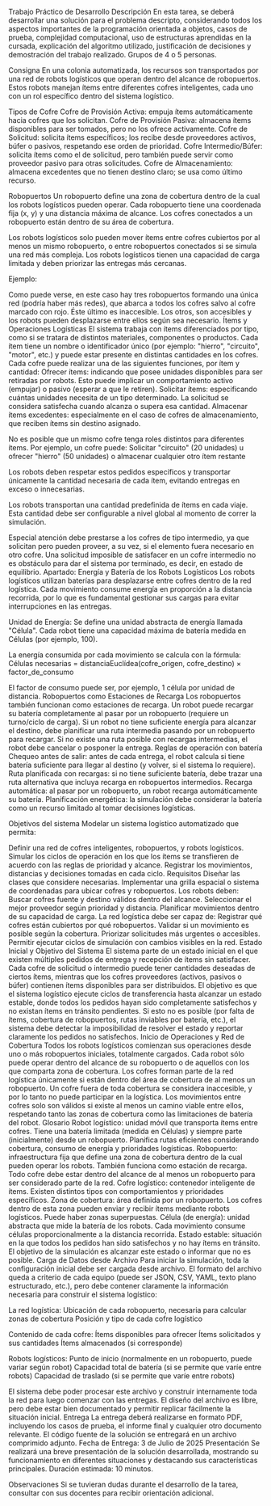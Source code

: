 Trabajo Práctico de Desarrollo
Descripción
En esta tarea, se deberá desarrollar una solución para el problema descripto, considerando todos los aspectos importantes de la programación orientada a objetos, casos de prueba, complejidad computacional, uso de estructuras aprendidas en la cursada, explicación del algoritmo utilizado, justificación de decisiones y demostración del trabajo realizado.
Grupos de 4 o 5 personas.

Consigna
En una colonia automatizada, los recursos son transportados por una red de robots logísticos que operan dentro del alcance de robopuertos. Estos robots manejan ítems entre diferentes cofres inteligentes, cada uno con un rol específico dentro del sistema logístico.

Tipos de Cofre
Cofre de Provisión Activa: empuja ítems automáticamente hacia cofres que los solicitan.
Cofre de Provisión Pasiva: almacena ítems disponibles para ser tomados, pero no los ofrece activamente.
Cofre de Solicitud: solicita ítems específicos; los recibe desde proveedores activos, búfer o pasivos, respetando ese orden de prioridad.
Cofre Intermedio/Búfer: solicita ítems como el de solicitud, pero también puede servir como proveedor pasivo para otras solicitudes.
Cofre de Almacenamiento: almacena excedentes que no tienen destino claro; se usa como último recurso.

Robopuertos
Un robopuerto define una zona de cobertura dentro de la cual los robots logísticos pueden operar. Cada robopuerto tiene una coordenada fija (x, y) y una distancia máxima de alcance. Los cofres conectados a un robopuerto están dentro de su área de cobertura.

Los robots logísticos solo pueden mover ítems entre cofres cubiertos por al menos un mismo robopuerto, o entre robopuertos conectados si se simula una red más compleja.
Los robots logísticos tienen una capacidad de carga limitada y deben priorizar las entregas más cercanas.

Ejemplo:

Como puede verse, en este caso hay tres robopuertos formando una única red (podría haber más redes), que abarca a todos los cofres salvo al cofre marcado con rojo. Éste último es inaccesible. Los otros, son accesibles y los robots pueden desplazarse entre ellos según sea necesario.
Ítems y Operaciones Logísticas
El sistema trabaja con ítems diferenciados por tipo, como si se tratara de distintos materiales, componentes o productos. Cada ítem tiene un nombre o identificador único (por ejemplo: "hierro", "circuito", "motor", etc.) y puede estar presente en distintas cantidades en los cofres.
Cada cofre puede realizar una de las siguientes funciones, por ítem y cantidad:
Ofrecer ítems: indicando que posee unidades disponibles para ser retiradas por robots. Esto puede implicar un comportamiento activo (empujar) o pasivo (esperar a que le retiren).
Solicitar ítems: especificando cuántas unidades necesita de un tipo determinado. La solicitud se considera satisfecha cuando alcanza o supera esa cantidad.
Almacenar ítems excedentes: especialmente en el caso de cofres de almacenamiento, que reciben ítems sin destino asignado.

No es posible que un mismo cofre tenga roles distintos para diferentes ítems. Por ejemplo, un cofre puede:
Solicitar "circuito" (20 unidades)
u ofrecer "hierro" (50 unidades)
o almacenar cualquier otro ítem restante

Los robots deben respetar estos pedidos específicos y transportar únicamente la cantidad necesaria de cada ítem, evitando entregas en exceso o innecesarias.

Los robots transportan una cantidad predefinida de ítems en cada viaje. Esta cantidad debe ser configurable a nivel global al momento de correr la simulación.

Especial atención debe prestarse a los cofres de tipo intermedio, ya que solicitan pero pueden proveer, a su vez, si el elemento fuera necesario en otro cofre. Una solicitud imposible de satisfacer en un cofre intermedio no es obstáculo para dar el sistema por terminado, es decir, en estado de equilibrio.
Apartado: Energía y Batería de los Robots Logísticos
Los robots logísticos utilizan baterías para desplazarse entre cofres dentro de la red logística. Cada movimiento consume energía en proporción a la distancia recorrida, por lo que es fundamental gestionar sus cargas para evitar interrupciones en las entregas.

Unidad de Energía: Se define una unidad abstracta de energía llamada "Célula". Cada robot tiene una capacidad máxima de batería medida en Células (por ejemplo, 100).

La energía consumida por cada movimiento se calcula con la fórmula:
Células necesarias = distanciaEuclídea(cofre_origen, cofre_destino) × factor_de_consumo

El factor de consumo puede ser, por ejemplo, 1 célula por unidad de distancia.
Robopuertos como Estaciones de Recarga
Los robopuertos también funcionan como estaciones de recarga. Un robot puede recargar su batería completamente al pasar por un robopuerto (requiere un turno/ciclo de carga).
Si un robot no tiene suficiente energía para alcanzar el destino, debe planificar una ruta intermedia pasando por un robopuerto para recargar.
Si no existe una ruta posible con recargas intermedias, el robot debe cancelar o posponer la entrega.
Reglas de operación con batería
Chequeo antes de salir: antes de cada entrega, el robot calcula si tiene batería suficiente para llegar al destino (y volver, si el sistema lo requiere).
Ruta planificada con recargas: si no tiene suficiente batería, debe trazar una ruta alternativa que incluya recarga en robopuertos intermedios.
Recarga automática: al pasar por un robopuerto, un robot recarga automáticamente su batería.
Planificación energética: la simulación debe considerar la batería como un recurso limitado al tomar decisiones logísticas.

Objetivos del sistema
Modelar un sistema logístico automatizado que permita:

Definir una red de cofres inteligentes, robopuertos, y robots logísticos.
Simular los ciclos de operación en los que los ítems se transfieren de acuerdo con las reglas de prioridad y alcance.
Registrar los movimientos, distancias y decisiones tomadas en cada ciclo.
Requisitos
Diseñar las clases que considere necesarias.
Implementar una grilla espacial o sistema de coordenadas para ubicar cofres y robopuertos.
Los robots deben:
Buscar cofres fuente y destino válidos dentro del alcance.
Seleccionar el mejor proveedor según prioridad y distancia.
Planificar movimientos dentro de su capacidad de carga.
La red logística debe ser capaz de:
Registrar qué cofres están cubiertos por qué robopuertos.
Validar si un movimiento es posible según la cobertura.
Priorizar solicitudes más urgentes o accesibles.
Permitir ejecutar ciclos de simulación con cambios visibles en la red.
Estado Inicial y Objetivo del Sistema
El sistema parte de un estado inicial en el que existen múltiples pedidos de entrega y recepción de ítems sin satisfacer. Cada cofre de solicitud o intermedio puede tener cantidades deseadas de ciertos ítems, mientras que los cofres proveedores (activos, pasivos o búfer) contienen ítems disponibles para ser distribuidos.
El objetivo es que el sistema logístico ejecute ciclos de transferencia hasta alcanzar un estado estable, donde todos los pedidos hayan sido completamente satisfechos y no existan ítems en tránsito pendientes. Si esto no es posible (por falta de ítems, cobertura de robopuertos, rutas inviables por batería, etc.), el sistema debe detectar la imposibilidad de resolver el estado y reportar claramente los pedidos no satisfechos.
Inicio de Operaciones y Red de Cobertura
Todos los robots logísticos comienzan sus operaciones desde uno o más robopuertos iniciales, totalmente cargados. Cada robot sólo puede operar dentro del alcance de su robopuerto o de aquellos con los que comparta zona de cobertura. Los cofres forman parte de la red logística únicamente si están dentro del área de cobertura de al menos un robopuerto. Un cofre fuera de toda cobertura se considera inaccesible, y por lo tanto no puede participar en la logística.
Los movimientos entre cofres solo son válidos si existe al menos un camino viable entre ellos, respetando tanto las zonas de cobertura como las limitaciones de batería del robot.
Glosario
Robot logístico: unidad móvil que transporta ítems entre cofres. Tiene una batería limitada (medida en Células) y siempre parte (inicialmente) desde un robopuerto. Planifica rutas eficientes considerando cobertura, consumo de energía y prioridades logísticas.
Robopuerto: infraestructura fija que define una zona de cobertura dentro de la cual pueden operar los robots. También funciona como estación de recarga. Todo cofre debe estar dentro del alcance de al menos un robopuerto para ser considerado parte de la red.
Cofre logístico: contenedor inteligente de ítems. Existen distintos tipos con comportamientos y prioridades específicos.
Zona de cobertura: área definida por un robopuerto. Los cofres dentro de esta zona pueden enviar y recibir ítems mediante robots logísticos. Puede haber zonas superpuestas.
Célula (de energía): unidad abstracta que mide la batería de los robots. Cada movimiento consume células proporcionalmente a la distancia recorrida.
Estado estable: situación en la que todos los pedidos han sido satisfechos y no hay ítems en tránsito. El objetivo de la simulación es alcanzar este estado o informar que no es posible.
Carga de Datos desde Archivo
Para iniciar la simulación, toda la configuración inicial debe ser cargada desde archivo. El formato del archivo queda a criterio de cada equipo (puede ser JSON, CSV, YAML, texto plano estructurado, etc.), pero debe contener claramente la información necesaria para construir el sistema logístico:

La red logística:
Ubicación de cada robopuerto, necesaria para calcular zonas de cobertura
Posición y tipo de cada cofre logístico

Contenido de cada cofre:
Ítems disponibles para ofrecer
Ítems solicitados y sus cantidades
Ítems almacenados (si corresponde)

Robots logísticos:
Punto de inicio (normalmente en un robopuerto, puede variar según robot)
Capacidad total de batería (si se permite que varíe entre robots)
Capacidad de traslado (si se permite que varíe entre robots)

El sistema debe poder procesar este archivo y construir internamente toda la red para luego comenzar con las entregas. El diseño del archivo es libre, pero debe estar bien documentado y permitir replicar fácilmente la situación inicial.
Entrega
La entrega deberá realizarse en formato PDF, incluyendo los casos de prueba, el informe final y cualquier otro documento relevante. El código fuente de la solución se entregará en un archivo comprimido adjunto.
Fecha de Entrega: 3 de Julio de 2025
Presentación
Se realizará una breve presentación de la solución desarrollada, mostrando su funcionamiento en diferentes situaciones y destacando sus características principales. Duración estimada: 10 minutos.

Observaciones
Si se tuvieran dudas durante el desarrollo de la tarea, consultar con sus docentes para recibir orientación adicional.
